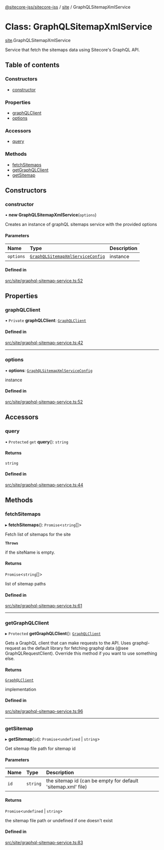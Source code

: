 [@sitecore-jss/sitecore-jss](../README.md) / [site](../modules/site.md) / GraphQLSitemapXmlService

# Class: GraphQLSitemapXmlService

[site](../modules/site.md).GraphQLSitemapXmlService

Service that fetch the sitemaps data using Sitecore's GraphQL API.

## Table of contents

### Constructors

- [constructor](site.GraphQLSitemapXmlService.md#constructor)

### Properties

- [graphQLClient](site.GraphQLSitemapXmlService.md#graphqlclient)
- [options](site.GraphQLSitemapXmlService.md#options)

### Accessors

- [query](site.GraphQLSitemapXmlService.md#query)

### Methods

- [fetchSitemaps](site.GraphQLSitemapXmlService.md#fetchsitemaps)
- [getGraphQLClient](site.GraphQLSitemapXmlService.md#getgraphqlclient)
- [getSitemap](site.GraphQLSitemapXmlService.md#getsitemap)

## Constructors

### constructor

• **new GraphQLSitemapXmlService**(`options`)

Creates an instance of graphQL sitemaps service with the provided options

#### Parameters

| Name | Type | Description |
| :------ | :------ | :------ |
| `options` | [`GraphQLSitemapXmlServiceConfig`](../modules/site.md#graphqlsitemapxmlserviceconfig) | instance |

#### Defined in

[src/site/graphql-sitemap-service.ts:52](https://github.com/Sitecore/jss/blob/39d67f271/packages/sitecore-jss/src/site/graphql-sitemap-service.ts#L52)

## Properties

### graphQLClient

• `Private` **graphQLClient**: [`GraphQLClient`](../interfaces/index.GraphQLClient.md)

#### Defined in

[src/site/graphql-sitemap-service.ts:42](https://github.com/Sitecore/jss/blob/39d67f271/packages/sitecore-jss/src/site/graphql-sitemap-service.ts#L42)

___

### options

• **options**: [`GraphQLSitemapXmlServiceConfig`](../modules/site.md#graphqlsitemapxmlserviceconfig)

instance

#### Defined in

[src/site/graphql-sitemap-service.ts:52](https://github.com/Sitecore/jss/blob/39d67f271/packages/sitecore-jss/src/site/graphql-sitemap-service.ts#L52)

## Accessors

### query

• `Protected` `get` **query**(): `string`

#### Returns

`string`

#### Defined in

[src/site/graphql-sitemap-service.ts:44](https://github.com/Sitecore/jss/blob/39d67f271/packages/sitecore-jss/src/site/graphql-sitemap-service.ts#L44)

## Methods

### fetchSitemaps

▸ **fetchSitemaps**(): `Promise`<`string`[]\>

Fetch list of sitemaps for the site

**`Throws`**

if the siteName is empty.

#### Returns

`Promise`<`string`[]\>

list of sitemap paths

#### Defined in

[src/site/graphql-sitemap-service.ts:61](https://github.com/Sitecore/jss/blob/39d67f271/packages/sitecore-jss/src/site/graphql-sitemap-service.ts#L61)

___

### getGraphQLClient

▸ `Protected` **getGraphQLClient**(): [`GraphQLClient`](../interfaces/index.GraphQLClient.md)

Gets a GraphQL client that can make requests to the API. Uses graphql-request as the default
library for fetching graphql data (@see GraphQLRequestClient). Override this method if you
want to use something else.

#### Returns

[`GraphQLClient`](../interfaces/index.GraphQLClient.md)

implementation

#### Defined in

[src/site/graphql-sitemap-service.ts:96](https://github.com/Sitecore/jss/blob/39d67f271/packages/sitecore-jss/src/site/graphql-sitemap-service.ts#L96)

___

### getSitemap

▸ **getSitemap**(`id`): `Promise`<`undefined` \| `string`\>

Get sitemap file path for sitemap id

#### Parameters

| Name | Type | Description |
| :------ | :------ | :------ |
| `id` | `string` | the sitemap id (can be empty for default 'sitemap.xml' file) |

#### Returns

`Promise`<`undefined` \| `string`\>

the sitemap file path or undefined if one doesn't exist

#### Defined in

[src/site/graphql-sitemap-service.ts:83](https://github.com/Sitecore/jss/blob/39d67f271/packages/sitecore-jss/src/site/graphql-sitemap-service.ts#L83)
